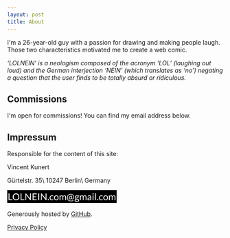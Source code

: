 ```yaml
---
layout: post
title: About
---
```

I'm a 26-year-old guy with a passion for drawing and making people laugh. Those two characteristics motivated me to create a web comic.

*‘LOLNEIN’ is a neologism composed of the acronym ‘LOL’ (laughing out loud) and the German interjection ‘NEIN’ (which translates as ‘no’) negating a question that the user finds to be totally absurd or ridiculous.*

## Commissions

I'm open for commissions! You can find my email address below.

## Impressum

Responsible for the content of this site:

Vincent Kunert

Gürtelstr. 35\\
10247 Berlin\\
Germany

![Email Address](/images/emailaddress.png)

Generously hosted by [GitHub](https://github.com/).

[Privacy Policy](//g.ezoic.net/privacy/lolnein.com)
